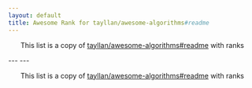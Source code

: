 ```yaml
---
layout: default
title: Awesome Rank for tayllan/awesome-algorithms#readme
---
```


<p align="center">
	This list is a copy of <a href="https://github.com/tayllan/awesome-algorithms#readme">tayllan/awesome-algorithms#readme</a> with ranks
</p>
---
---
<p align="center">
	This list is a copy of <a href="https://github.com/tayllan/awesome-algorithms#readme">tayllan/awesome-algorithms#readme</a> with ranks
</p>
